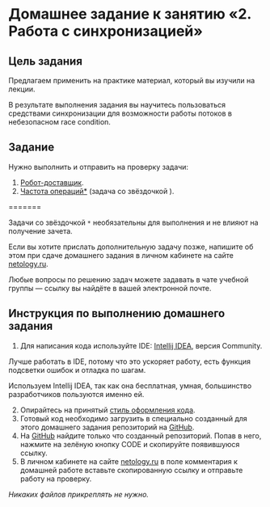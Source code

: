 # Домашнее задание к занятию «2. Работа с синхронизацией»

## Цель задания

Предлагаем применить на практике материал, который вы изучили на лекции. 

В результате выполнения задания вы научитесь пользоваться средствами синхронизации для возможности работы потоков в небезопасном race condition.

## Задание

Нужно выполнить и отправить на проверку задачи:

1. [Робот-доставщик](./task1/README.md).	
2. [Частота операций*](./task2/README.md) (задача со звёздочкой ).

=======

Задачи со звёздочкой `*` необязательны для выполнения и не влияют на получение зачета.

Если вы хотите прислать дополнительную задачу позже, напишите об этом при сдаче домашнего задания в личном кабинете на сайте [netology.ru](https://netology.ru).

Любые вопросы по решению задач можете задавать в чате учебной группы — ссылку вы найдёте в вашей электронной почте.

## Инструкция по выполнению домашнего задания

1. Для написания кода используйте IDE: [Intellij IDEA](https://www.jetbrains.com/idea/download/), версия Community.

 Лучше работать в IDE, потому что это ускоряет работу, есть функция подсветки ошибок и отладка по шагам.
 
 Используем Intellij IDEA, так как она бесплатная, умная, большинство разработчиков пользуются именно ей.

2. Опирайтесь на принятый [стиль оформления кода](https://github.com/netology-code/codestyle/blob/master/java/README.md).
3. Готовый код необходимо загрузить в специально созданный для этого домашнего задания репозиторий на [GitHub](https://github.com/).
4. На [GitHub](https://github.com/) найдите только что созданный репозиторий. Попав в него, нажмите на зелёную кнопку CODE и скопируйте появившуюся ссылку.
5. В личном кабинете на сайте [netology.ru](https://netology.ru/) в поле комментария к домашней работе вставьте скопированную ссылку и отправьте работу на проверку.

*Никаких файлов прикреплять не нужно.*
